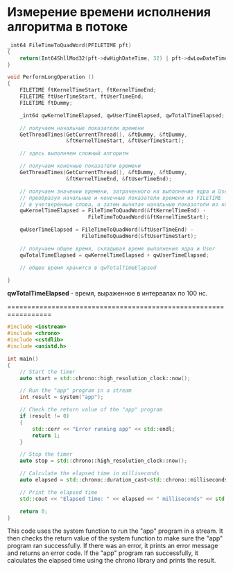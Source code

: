 # Измерение времени исполнения алгоритма в потоке

```c++
_int64 FileTimeToQuadWord(PFILETIME pft)
{
    return(Int64ShllMod32(pft->dwHighDateTime, 32) | pft->dwLowDateTime);
}

void PerformLongOperation ()
{
    FILETIME ftKernelTimeStart, ftKernelTimeEnd;
    FILETIME ftUserTimeStart, ftUserTimeEnd;
    FILETIME ftDummy;

    _int64 qwKernelTimeElapsed, qwUserTimeElapsed, qwTotalTimeElapsed;

    // получаем начальные показатели времени
    GetThreadTimes(GetCurrentThread(), &ftDummy, &ftDummy,
                   &ftKernelTimeStart, &ftUserTimeStart);

    // здесь выполняем сложный алгоритм

    // получаем конечные показатели времени
    GetThreadTimes(GetCurrentThread(), &ftDummy, &ftDummy,
                   &ftKernelTimeEnd, &ftUserTimeEnd);

    // получаем значении времени, затраченного на выполнение ядра и User,
    // преобразуя начальные и конечные показатели времени из FILETIME
    // в учетверенные слова, а затем вычитая начальные показатели из конечных
    qwKernelTimeElapsed = FileTimeToQuadWord(&ftKernelTimeEnd) -
                          FileTimeToQuadWord(&ftKernelTimeStart);

    qwUserTimeElapsed = FileTimeToQuadWord(&ftUserTimeEnd) -
                        FileTimeToQuadWord(&ftUserTimeStart);

    // получаем общее время, складывая время выполнения ядра и User
    qwTotalTimeElapsed = qwKernelTimeElapsed + qwUserTimeElapsed;

    // общее время хранится в qwTotalTimeElapsed

}
```

**qwTotalTimeElapsed** - время, выраженное в интервалах по 100 нс.

=================================================================
```c++
#include <iostream>
#include <chrono>
#include <cstdlib>
#include <unistd.h>

int main()
{
    // Start the timer
    auto start = std::chrono::high_resolution_clock::now();

    // Run the "app" program in a stream
    int result = system("app");

    // Check the return value of the "app" program
    if (result != 0)
    {
        std::cerr << "Error running app" << std::endl;
        return 1;
    }

    // Stop the timer
    auto stop = std::chrono::high_resolution_clock::now();

    // Calculate the elapsed time in milliseconds
    auto elapsed = std::chrono::duration_cast<std::chrono::milliseconds>(stop - start).count();

    // Print the elapsed time
    std::cout << "Elapsed time: " << elapsed << " milliseconds" << std::endl;

    return 0;
}
```

This code uses the system function to run the "app" program in a stream. It then checks the return value of the system function to make sure the "app" program ran successfully. If there was an error, it prints an error message and returns an error code. If the "app" program ran successfully, it calculates the elapsed time using the chrono library and prints the result.
